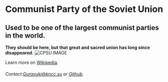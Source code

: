 # Communist Party of the Soviet Union
## Used to be one of the largest communist parties in the world.
**They should be here, but that great and sacred union has long since disappeared.**
![CPSU IMAGE](https://upload.wikimedia.org/wikipedia/commons/f/fe/%D0%9A%D0%9F%D0%A1%D0%A1.svg)

Learn more on [Wikipedia](https://en.wikipedia.org/wiki/Communist_Party_of_the_Soviet_Union).
 
###### Contact:Gurayuki@kncc.su or [Github](https://github.com/sovietball).

